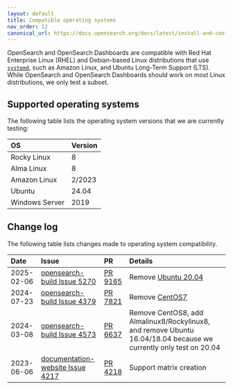 ```yaml
---
layout: default
title: Compatible operating systems
nav_order: 12
canonical_url: https://docs.opensearch.org/docs/latest/install-and-configure/os-comp/
---
```


OpenSearch and OpenSearch Dashboards are compatible with Red Hat Enterprise Linux (RHEL) and Debian-based Linux distributions that use [`systemd`](https://en.wikipedia.org/wiki/Systemd), such as Amazon Linux, and Ubuntu Long-Term Support (LTS). While OpenSearch and OpenSearch Dashboards should work on most Linux distributions, we only test a subset. 

## Supported operating systems

The following table lists the operating system versions that we are currently testing:

OS | Version
:---------- | :-------- 
Rocky Linux | 8
Alma Linux | 8
Amazon Linux | 2/2023
Ubuntu | 24.04
Windows Server | 2019


## Change log 

The following table lists changes made to operating system compatibility. 

<div class="table-styler"></div>

| Date       | Issue | PR | Details |
|:-----------|:-------|:-------|:--------------------------|
| 2025-02-06 | [opensearch-build Issue 5270](https://github.com/opensearch-project/opensearch-build/issues/5270) | [PR 9165](https://github.com/opensearch-project/documentation-website/pull/9165) | Remove [Ubuntu 20.04](https://ubuntu.com/blog/ubuntu-20-04-lts-end-of-life-standard-support-is-coming-to-an-end-heres-how-to-prepare) |
| 2024-07-23 | [opensearch-build Issue 4379](https://github.com/opensearch-project/opensearch-build/issues/4379) | [PR 7821](https://github.com/opensearch-project/documentation-website/pull/7821) | Remove [CentOS7](https://blog.centos.org/2023/04/end-dates-are-coming-for-centos-stream-8-and-centos-linux-7/) |
| 2024-03-08 | [opensearch-build Issue 4573](https://github.com/opensearch-project/opensearch-build/issues/4573) | [PR 6637](https://github.com/opensearch-project/documentation-website/pull/6637) | Remove CentOS8, add Almalinux8/Rockylinux8, and remove Ubuntu 16.04/18.04 because we currently only test on 20.04 |
| 2023-06-06 | [documentation-website Issue 4217](https://github.com/opensearch-project/documentation-website/issues/4217) | [PR 4218](https://github.com/opensearch-project/documentation-website/pull/4218) | Support matrix creation |
